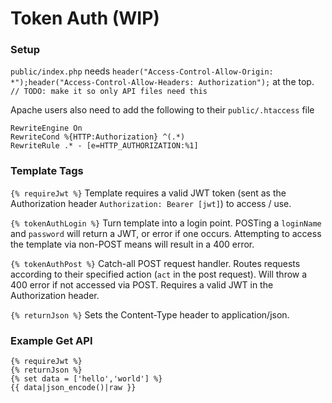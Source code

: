 # Token Auth (WIP)

### Setup
```public/index.php``` needs ```header("Access-Control-Allow-Origin: *");header("Access-Control-Allow-Headers: Authorization");``` at the top. ```// TODO: make it so only API files need this```

Apache users also need to add the following to their ```public/.htaccess``` file
```
RewriteEngine On
RewriteCond %{HTTP:Authorization} ^(.*)
RewriteRule .* - [e=HTTP_AUTHORIZATION:%1]
```

### Template Tags
```{% requireJwt %}```
Template requires a valid JWT token (sent as the Authorization header ```Authorization: Bearer [jwt]```) to access / use.

```{% tokenAuthLogin %}```
Turn template into a login point. POSTing a ```loginName``` and ```password``` will return a JWT, or error if one occurs.
Attempting to access the template via non-POST means will result in a 400 error.

```{% tokenAuthPost %}```
Catch-all POST request handler. Routes requests according to their specified action (```act``` in the post request).
Will throw a 400 error if not accessed via POST. Requires a valid JWT in the Authorization header. 

```{% returnJson %}```
Sets the Content-Type header to application/json.


### Example Get API
```twig
{% requireJwt %}
{% returnJson %}
{% set data = ['hello','world'] %}
{{ data|json_encode()|raw }}
```